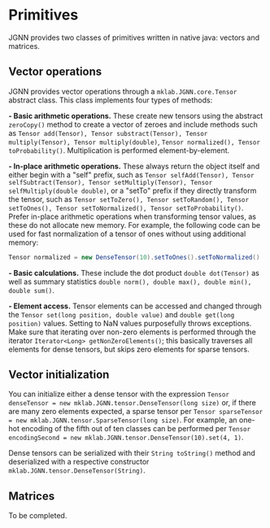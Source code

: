# Primitives
JGNN provides two classes of primitives written in native java: vectors and matrices.

## Vector operations
JGNN provides vector operations through a `mklab.JGNN.core.Tensor` abstract class. This class implements four types of methods:

**- Basic arithmetic operations.** 
These create new tensors using the abstract `zeroCopy()` method to create a vector of zeroes and include methods such as `Tensor add(Tensor), Tensor substract(Tensor), Tensor multiply(Tensor), Tensor multiply(double)`, `Tensor normalized(), Tensor toProbability()`. Multiplication is performed element-by-element.

**- In-place arithmetic operations.** 
These always return the object itself and either begin with a "self" prefix, such as `Tensor selfAdd(Tensor), Tensor selfSubtract(Tensor), Tensor setMultiply(Tensor), Tensor selfMultiply(double double)`, or a "setTo" prefix if they directly transform the tensor, such as `Tensor setToZero(), Tensor setToRandom(), Tensor setToOnes(), Tensor setToNormalized(), Tensor setToProbability()`. Prefer in-place arithmetic operations when transforming tensor values, as these do not allocate new memory. For example, the following code can be used for fast normalization of a tensor of ones without using additional memory:

```Java
Tensor normalized = new DenseTensor(10).setToOnes().setToNormalized()
```

**- Basic calculations.** These include the dot product `double dot(Tensor)` as well as summary statistics `double norm(), double max(), double min(), double sum()`.

**- Element access.** Tensor elements can be accessed and changed through the `Tensor set(long position, double value)` and `double get(long position)` values. Setting to NaN values purposefully throws exceptions. Make sure that iterating over non-zero elements is performed through the iterator `Iterator<Long> getNonZeroElements()`; this basically traverses all elements for dense tensors, but skips zero elements for sparse tensors.

## Vector initialization

You can initialize either a dense tensor with the expression `Tensor denseTensor = new mklab.JGNN.tensor.DenseTensor(long size)` or, if there are many zero elements expected, a sparse tensor per `Tensor sparseTensor = new mklab.JGNN.tensor.SparseTensor(long size)`. For example, an one-hot encoding of the fifth out of ten classes can be performed per `Tensor encodingSecond = new mklab.JGNN.tensor.DenseTensor(10).set(4, 1)`.

Dense tensors can be serialized with their `String toString()` method and deserialized with a respective constructor `mklab.JGNN.tensor.DenseTensor(String)`.


## Matrices
To be completed.